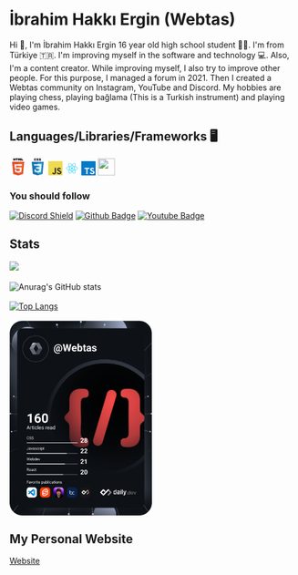 # İbrahim Hakkı Ergin (Webtas)
Hi 👋, I'm İbrahim Hakkı Ergin 16 year old high school student 👨‍🎓. I'm from Türkiye 🇹🇷. I'm improving myself in the software and technology 💻. Also, I'm a content creator. While improving myself, I also try to improve other people. For this purpose, I managed a forum in 2021. Then I created a Webtas community on Instagram, YouTube and Discord. My hobbies are playing chess, playing bağlama (This is a Turkish instrument) and playing video games.
## Languages/Libraries/Frameworks 🖥️
<code><img  width="30" height= "30" src="https://raw.githubusercontent.com/github/explore/80688e429a7d4ef2fca1e82350fe8e3517d3494d/topics/html/html.png"></code>
<code><img width= "30" height= "30" src="https://raw.githubusercontent.com/github/explore/80688e429a7d4ef2fca1e82350fe8e3517d3494d/topics/css/css.png"></code>
<code><img width= "25" height= "25" src="https://raw.githubusercontent.com/github/explore/80688e429a7d4ef2fca1e82350fe8e3517d3494d/topics/javascript/javascript.png"></code>
<code><img width= "25" height= "25" src="https://raw.githubusercontent.com/github/explore/80688e429a7d4ef2fca1e82350fe8e3517d3494d/topics/react/react.png"></code>
<code><img width= "25" height= "25" src="https://raw.githubusercontent.com/github/explore/80688e429a7d4ef2fca1e82350fe8e3517d3494d/topics/typescript/typescript.png"></code>
<code><img width= "30" height= "30" src="https://cdn.discordapp.com/attachments/781399912751038464/922958562123186176/1_5QD8DKhOjRe-gcYjozlLNQ-removebg-preview.png"></code>
### You should follow
[![Discord Shield](https://discordapp.com/api/guilds/502876029845766145/widget.png?style=shield)](https://discord.gg/dvFbf9y969)
[![Github Badge](https://img.shields.io/github/followers/06ergin06?style=social)](https://github.com/06ergin06)
[![Youtube Badge](https://img.shields.io/youtube/channel/subscribers/UCnu8zBv-6nGXLlxgsBYmksQ?style=social)](https://www.youtube.com/channel/UCnu8zBv-6nGXLlxgsBYmksQ/featured)
## Stats
![](https://komarev.com/ghpvc/?username=06ergin06&color=green)<br><br>
![Anurag's GitHub stats](https://github-readme-stats.vercel.app/api?username=06ergin06&show_icons=true&theme=dark)
<br><br>
[![Top Langs](https://github-readme-stats.vercel.app/api/top-langs/?username=06ergin06&layout=compact&theme=dark)](https://github.com/anuraghazra/github-readme-stats)<br><br>
<a href="https://app.daily.dev/Webtas"><img src="https://github.com/06ergin06/06ergin06/blob/main/devcard.svg" align = "center" width="250" alt="Ibrahim Hakki Ergin's Dev Card"/></a>
## My Personal Website
[Website](https://webtas.cf/) 
